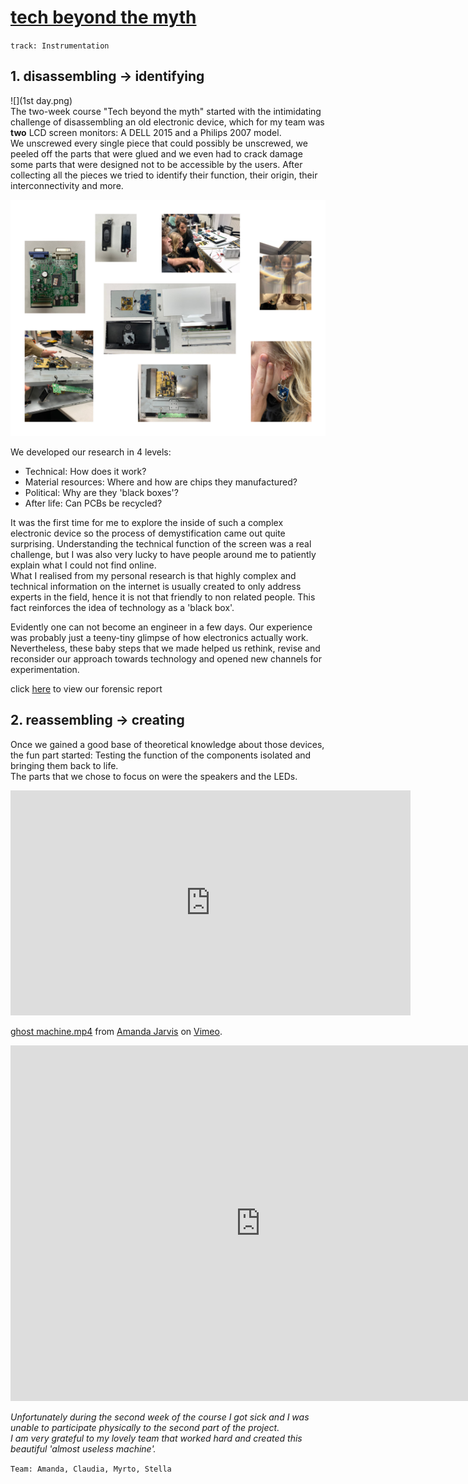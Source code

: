 # [tech beyond the myth](https://fablabbcn.github.io/mdef-docs/academic_year_2022_23/term_1_2022_23/tech_beyond_the_myth_2022_23/)  
`track: Instrumentation`  

## 1. disassembling -> identifying  


![](1st day.png)   
The two-week course "Tech beyond the myth" started with the intimidating challenge of disassembling an old electronic device, which for my team was **two** LCD screen monitors: A DELL 2015 and a Philips 2007 model.  
We unscrewed every single piece that could possibly be unscrewed, we peeled off the parts that were glued and we even had to crack damage some parts that were designed not to be accessible by the users. After collecting all the pieces we tried to identify their function, their origin, their interconnectivity and more.  



![](tech_collage.jpg)  

We developed our research in 4 levels:      
- Technical: How does it work?  
- Material resources: Where and how are chips they manufactured?  
- Political: Why are they 'black boxes'?     
- After life: Can PCBs be recycled?  

It was the first time for me to explore the inside of such a complex electronic device so the process of demystification came out quite surprising. Understanding the technical function of the screen was a real challenge, but I was also very lucky to have people around me to patiently explain what I could not find online.  
What I realised from my personal research is that highly complex and technical information on the internet is usually created to only address experts in the field, hence it is not that friendly to non related people.   This fact reinforces the idea of technology as a 'black box'.  

Evidently one can not become an engineer in a few days. Our experience was probably just a teeny-tiny glimpse of how electronics actually work. Nevertheless, these baby steps that we made helped us rethink, revise and reconsider our approach towards technology and opened new channels for experimentation.  


click [here](https://hackmd.io/6Gz_caxaSM-UFo9HLMk4tw) to view our forensic report


## 2. reassembling -> creating  
Once we gained a good base of theoretical knowledge about those devices, the fun part started: Testing the function of the components isolated and bringing them back to life.  
The parts that we chose to focus on were the speakers and the LEDs.  

<iframe src="https://player.vimeo.com/video/773159561?h=aa561b4bad" width="640" height="360" frameborder="0" allow="autoplay; fullscreen; picture-in-picture" allowfullscreen></iframe>
<p><a href="https://vimeo.com/773159561">ghost machine.mp4</a> from <a href="https://vimeo.com/user107341955">Amanda Jarvis</a> on <a href="https://vimeo.com">Vimeo</a>.</p>  


<iframe src="https://docs.google.com/presentation/d/e/2PACX-1vRXRer_4LkwNSSRSiP6Ro8_FdwRp9BHXNzIQmxz3BfKbHeDDZMHWxm6gaH_CFEr-JNS2SFxAeDB-icy/embed?start=false&loop=false&delayms=3000" frameborder="0" width="800" height="569" allowfullscreen="true" mozallowfullscreen="true" webkitallowfullscreen="true"></iframe>


*Unfortunately during the second week of the course I got sick and I was unable to participate physically to the second part of the project.  
I am very grateful to my lovely team that worked hard and created this beautiful 'almost useless machine'.*  

`Team: Amanda, Claudia, Myrto, Stella`
